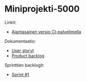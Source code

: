 # Miniprojekti-5000

Linkit:
* [Ajantasainen versio CI-palvelimella](http://ohtu.jamo.io/view/s2015-ohtu-miniprojektit/job/Miniprojekti-5000/)

Dokumentaatio:
* [User storyt](https://github.com/Miniprojekti-5000/BibTeXGenerator/wiki/User-storyt)
* [Product backlog](https://github.com/Miniprojekti-5000/BibTeXGenerator/wiki/Product-backlog)

Sprinttien backlogit:
* [Sprint #1](https://github.com/Miniprojekti-5000/BibTeXGenerator/wiki/Sprintin-%231-backlog)
